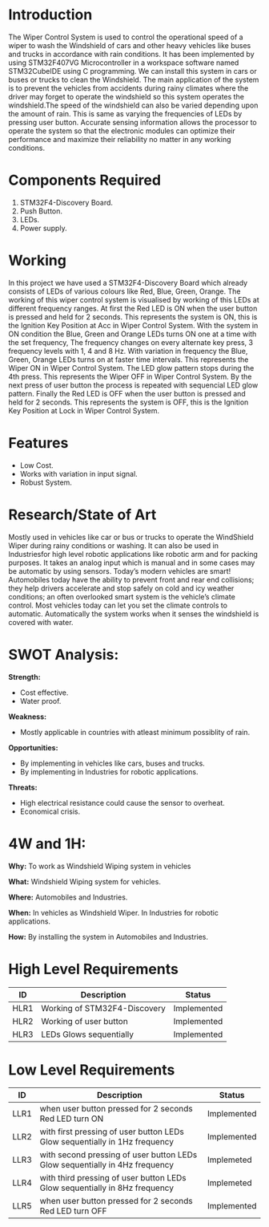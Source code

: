 # Introduction

The Wiper Control System is used to control the operational speed of a wiper to  wash the Windshield of cars and other heavy vehicles like buses and trucks in accordance with rain conditions. It has been implemented by using STM32F407VG Microcontroller in a workspace software named STM32CubeIDE using C programming. We can install this system in cars or buses or trucks to clean the Windshield. The main application of the system is to prevent the vehicles from accidents during rainy climates where the driver may forget to operate the windshield so this system operates the windshield.The speed of the windshield can also be varied depending upon the amount of rain. This is same as varying the frequencies of LEDs by pressing user button. Accurate sensing information allows the processor to operate the system so that the electronic modules can optimize their performance and maximize their reliability no matter in any working conditions.

# Components Required

1. STM32F4-Discovery Board.
2. Push Button.
3. LEDs.
4. Power supply.

# Working

In this project we have used a STM32F4-Discovery Board which already consists of LEDs of various colours like Red, Blue, Green, Orange. The working of this wiper control system is visualised by working of this LEDs at different frequency ranges. At first the Red LED is ON when the user button is pressed and held for 2 seconds. This represents the system is ON, this is the Ignition Key Position at Acc in Wiper Control System. With the system in ON condition the Blue, Green and Orange LEDs turns ON one at a time with the set frequency, The frequency changes on every alternate key press, 3 frequency levels with 1, 4 and 8 Hz. With variation in frequency the Blue, Green, Orange LEDs turns on at faster time intervals. This represents the Wiper ON in Wiper Control System. The LED glow pattern stops during the 4th press. This represents the Wiper OFF in Wiper Control System. By the next press of user button the process is repeated with sequencial LED glow pattern. Finally the Red LED is OFF when the user button is pressed and held for 2 seconds. This represents the system is OFF, this is the Ignition Key Position at Lock in Wiper Control System.

# Features
- Low Cost.
- Works with variation in input signal.
- Robust System.

# Research/State of Art

Mostly used in vehicles like car or bus or trucks to operate the WindShield Wiper during rainy conditions or washing. It can also be used in Industriesfor high level robotic applications like robotic arm and for packing purposes. It takes an analog input which is manual and in some cases may be automatic by using sensors. Today’s modern vehicles are smart! Automobiles today have the ability to prevent front and rear end collisions; they help drivers accelerate and stop safely on cold and icy weather conditions;  an often overlooked smart system is the vehicle’s climate control. Most vehicles today can let you set the climate controls to automatic. Automatically the system works when it senses the windshield is covered with water.

# **SWOT Analysis:**

**Strength:**

- Cost effective.
- Water proof.

**Weakness:**
- Mostly applicable in countries with atleast minimum possiblity of rain.

**Opportunities:**

- By implementing in vehicles like cars, buses and trucks.
- By implementing in Industries for robotic applications.

**Threats:**
- High electrical resistance could cause the sensor to overheat.
- Economical crisis.

# **4W and 1H:**

**Why:**
To work as Windshield Wiping system in vehicles

**What:**
Windshield Wiping system for vehicles. 

**Where:**
Automobiles and Industries.

**When:**
In vehicles as Windshield Wiper. In Industries for robotic applications.

**How:**
By installing the system in Automobiles and Industries.


# High Level Requirements
| ID | Description | Status |
|----|-------------|--------|
| HLR1 | Working of STM32F4-Discovery | Implemented |
| HLR2 | Working of user button | Implemented | 	
| HLR3 | LEDs Glows sequentially| Implemented |

# Low Level Requirements
| ID | Description | Status |
|----|-------------|--------|
| LLR1 | when user button pressed for 2 seconds Red LED turn ON | Implemented |
| LLR2 | with first pressing of user button LEDs Glow sequentially in 1Hz frequency | Implemented |
| LLR3 | with second pressing of user button LEDs Glow sequentially in 4Hz frequency | Implemeted |
| LLR4 | with third pressing of user button LEDs Glow sequentially in 8Hz frequency | Implemeted |
| LLR5 | when user button pressed for 2 seconds Red LED turn OFF | Implemented |
